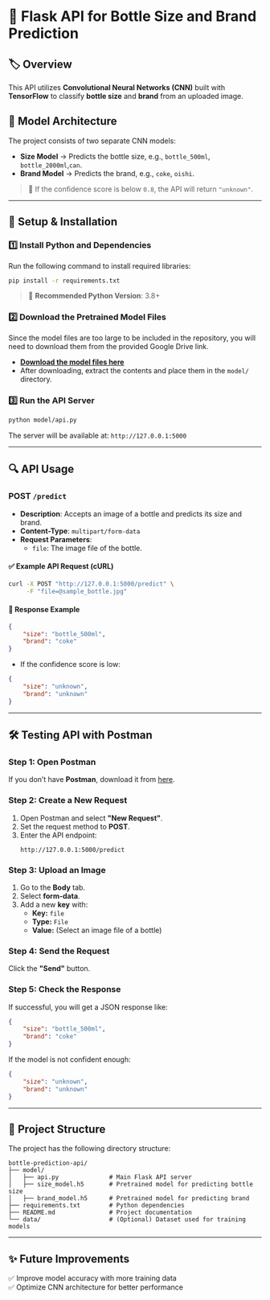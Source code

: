 

# 📌 **Flask API for Bottle Size and Brand Prediction**  

## 🏷️ **Overview**  
This API utilizes **Convolutional Neural Networks (CNN)** built with **TensorFlow** to classify **bottle size** and **brand** from an uploaded image.  

## 🧠 **Model Architecture**  
The project consists of two separate CNN models:  
- **Size Model** → Predicts the bottle size, e.g., `bottle_500ml`, `bottle_2000ml`,`can`.  
- **Brand Model** → Predicts the brand, e.g., `coke`, `oishi`.  

> 🎯 If the confidence score is below `0.8`, the API will return `"unknown"`.  

---

## 🚀 **Setup & Installation**  
### 1️⃣ Install Python and Dependencies  
Run the following command to install required libraries:  
```bash
pip install -r requirements.txt
```
> 🔹 **Recommended Python Version**: 3.8+  

### 2️⃣ Download the Pretrained Model Files  
Since the model files are too large to be included in the repository, you will need to download them from the provided Google Drive link.  

- **[Download the model files here](https://drive.google.com/drive/folders/1lduS0K_6Qn_KHlAnk7JgnOENbIOg1NZY?usp=sharing)**  
- After downloading, extract the contents and place them in the `model/` directory.

### 3️⃣ Run the API Server  
```bash
python model/api.py
```
The server will be available at: `http://127.0.0.1:5000`  

---

## 🔍 **API Usage**  
### **POST** `/predict`
- **Description**: Accepts an image of a bottle and predicts its size and brand.  
- **Content-Type**: `multipart/form-data`  
- **Request Parameters**:  
  - `file`: The image file of the bottle.  

#### ✅ **Example API Request (cURL)**
```bash
curl -X POST "http://127.0.0.1:5000/predict" \
     -F "file=@sample_bottle.jpg"
```

#### 📩 **Response Example**
```json
{
    "size": "bottle_500ml",
    "brand": "coke"
}
```
- If the confidence score is low:  
```json
{
    "size": "unknown",
    "brand": "unknown"
}
```

---

## 🛠 **Testing API with Postman**  
### **Step 1: Open Postman**
If you don’t have **Postman**, download it from [here](https://www.postman.com/downloads/).

### **Step 2: Create a New Request**
1. Open Postman and select **"New Request"**.
2. Set the request method to **POST**.
3. Enter the API endpoint:  
   ```
   http://127.0.0.1:5000/predict
   ```

### **Step 3: Upload an Image**
1. Go to the **Body** tab.
2. Select **form-data**.
3. Add a new **key** with:
   - **Key:** `file`
   - **Type:** `File`
   - **Value:** (Select an image file of a bottle)

### **Step 4: Send the Request**
Click the **"Send"** button.  

### **Step 5: Check the Response**
If successful, you will get a JSON response like:
```json
{
    "size": "bottle_500ml",
    "brand": "coke"
}
```
If the model is not confident enough:
```json
{
    "size": "unknown",
    "brand": "unknown"
}
```

---

## 📂 **Project Structure**  
The project has the following directory structure:

```
bottle-prediction-api/
├── model/                  
│   ├── api.py              # Main Flask API server
│   ├── size_model.h5       # Pretrained model for predicting bottle size
│   ├── brand_model.h5      # Pretrained model for predicting brand
├── requirements.txt        # Python dependencies
├── README.md               # Project documentation
└── data/                   # (Optional) Dataset used for training models
```
---

## ✨ **Future Improvements**
✅ Improve model accuracy with more training data  
✅ Optimize CNN architecture for better performance    

